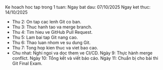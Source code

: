 Ke hoach hoc tap trong 1 tuan:
Ngay bat dau: 07/10/2025
Ngay ket thuc: 14/10/2025
- Thu 2: On tap cac lenh Git co ban.
- Thu 3: Thuc hanh tao va merge branch.
- Thu 4: Tim hieu ve GitHub Pull Request.
- Thu 5: Lam bai tap Git nang cao.
- Thu 6: Thao luan nhom ve su dung Git.
- Thu 7: Tong hop kien thuc va viet bao cao.
- Chu nhat: Nghi ngoi va doc them ve CI/CD.
Ngày 9: Thực hành merge conflict.
Ngày 10: Tổng kết và viết báo cáo.
Ngày 11: Chuẩn bị cho bài thi Git Final Exam.

